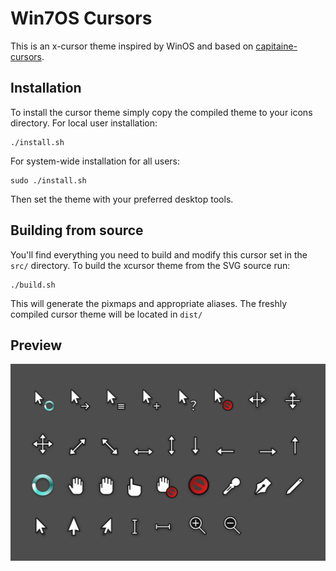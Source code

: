 # Win7OS Cursors
This is an x-cursor theme inspired by WinOS and
based on [capitaine-cursors](https://github.com/keeferrourke/capitaine-cursors).

## Installation
To install the cursor theme simply copy the compiled theme to your icons
directory. For local user installation:

```
./install.sh
```

For system-wide installation for all users:

```
sudo ./install.sh
```

Then set the theme with your preferred desktop tools.

## Building from source
You'll find everything you need to build and modify this cursor set in
the `src/` directory. To build the xcursor theme from the SVG source
run:

```
./build.sh
```

This will generate the pixmaps and appropriate aliases.
The freshly compiled cursor theme will be located in `dist/`

## Preview
![Win10OS](preview.png)
